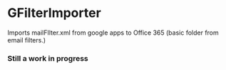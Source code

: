# GFilterImporter
Imports mailFIlter.xml from google apps to Office 365 (basic folder from email filters.)

### Still a work in progress
